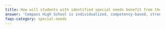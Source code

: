 ```yaml
---
title: How will students with identified special needs benefit from the Compass High School educational model?
answer: 'Compass High School is individualized, competency-based, strengths-based, and hands-on education. We believe all types of learners will benefit from our curriculum model, our culture of care, and our flexible start and end times for our school day. We will have certified Special Education teachers on our staff. Please meet with us directly to consider your child’s needs and our available staffing so we can make the best placements possible.'
faqs-category: special-needs
---
```



